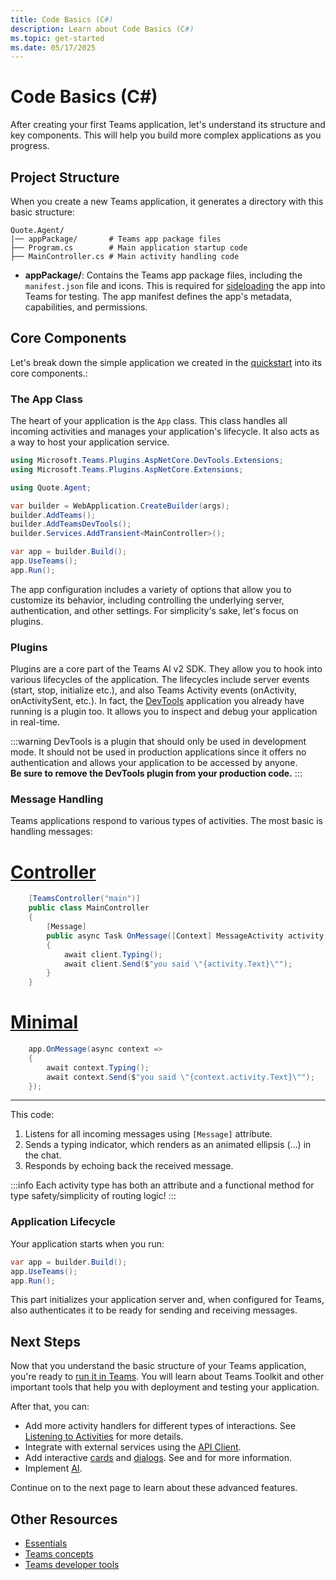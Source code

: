 ```yaml
---
title: Code Basics (C#)
description: Learn about Code Basics (C#)
ms.topic: get-started
ms.date: 05/17/2025
---
```

# Code Basics (C#)

After creating your first Teams application, let's understand its structure and key components. This will help you build more complex applications as you progress.

## Project Structure

When you create a new Teams application, it generates a directory with this basic structure:


```
Quote.Agent/
|── appPackage/       # Teams app package files
├── Program.cs        # Main application startup code
├── MainController.cs # Main activity handling code
```

- **appPackage/**: Contains the Teams app package files, including the `manifest.json` file and icons. This is required for [sideloading](https://learn.microsoft.com/en-us/microsoftteams/platform/concepts/deploy-and-publish/apps-upload) the app into Teams for testing. The app manifest defines the app's metadata, capabilities, and permissions.

## Core Components

Let's break down the simple application we created in the [quickstart](quickstart) into its core components.:

### The App Class

The heart of your application is the `App` class. This class handles all incoming activities and manages your application's lifecycle. It also acts as a way to host your application service.


```csharp title="Program.cs"
using Microsoft.Teams.Plugins.AspNetCore.DevTools.Extensions;
using Microsoft.Teams.Plugins.AspNetCore.Extensions;

using Quote.Agent;

var builder = WebApplication.CreateBuilder(args);
builder.AddTeams();
builder.AddTeamsDevTools();
builder.Services.AddTransient<MainController>();

var app = builder.Build();
app.UseTeams();
app.Run();
```


The app configuration includes a variety of options that allow you to customize its behavior, including controlling the underlying server, authentication, and other settings. For simplicity's sake, let's focus on plugins.

### Plugins

Plugins are a core part of the Teams AI v2 SDK. They allow you to hook into various lifecycles of the application. The lifecycles include server events (start, stop, initialize etc.), and also Teams Activity events (onActivity, onActivitySent, etc.). In fact, the [DevTools](/developer-tools/devtools) application you already have running is a plugin too. It allows you to inspect and debug your application in real-time.

:::warning
DevTools is a plugin that should only be used in development mode. It should not be used in production applications since it offers no authentication and allows your application to be accessed by anyone.\
**Be sure to remove the DevTools plugin from your production code.**
:::

### Message Handling

Teams applications respond to various types of activities. The most basic is handling messages:
# [Controller](#tab/controller)
```csharp title="MainController.cs" 
    [TeamsController("main")]
    public class MainController
    {
        [Message]
        public async Task OnMessage([Context] MessageActivity activity, [Context] IContext.Client client)
        {
            await client.Typing();
            await client.Send($"you said \"{activity.Text}\"");
        }
    }
```
# [Minimal](#tab/minimal)
```csharp title="Program.cs" 
    app.OnMessage(async context =>
    {
        await context.Typing();
        await context.Send($"you said \"{context.activity.Text}\"");
    });
```
---


This code:

1. Listens for all incoming messages using `[Message]` attribute.
2. Sends a typing indicator, which renders as an animated ellipsis (…) in the chat.
3. Responds by echoing back the received message.

:::info
Each activity type has both an attribute and a functional method for type safety/simplicity
of routing logic!
:::

### Application Lifecycle

Your application starts when you run:


```csharp
var app = builder.Build();
app.UseTeams();
app.Run();
```


This part initializes your application server and, when configured for Teams, also authenticates it to be ready for sending and receiving messages.

## Next Steps

Now that you understand the basic structure of your Teams application, you're ready to [run it in Teams](running-in-teams). You will learn about Teams Toolkit and other important tools that help you with deployment and testing your application.

After that, you can:

- Add more activity handlers for different types of interactions. See [Listening to Activities](../essentials/on-activity) for more details.
- Integrate with external services using the [API Client](../essentials/api).
- Add interactive [cards](../in-depth-guides/adaptive-cards) and [dialogs](../in-depth-guides/dialogs). See and for more information.
- Implement [AI](../in-depth-guides/ai).

Continue on to the next page to learn about these advanced features.

## Other Resources

- [Essentials](../essentials)
- [Teams concepts](/teams)
- [Teams developer tools](/developer-tools)
